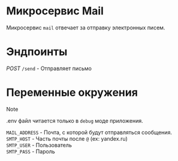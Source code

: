 # Микросервис Mail
Микросервис ``mail`` отвечает за отправку электронных писем.

# Эндпоинты
*POST* ``/send`` - Отправляет письмо

# Переменные окружения
> [!NOTE]
> .env файл читается только в ``debug`` моде приложения.

``MAIL_ADDRESS`` - Почта, с которой будут отправляться сообщения.\
``SMTP_HOST`` - Часть почты после ``@`` (ex: yandex.ru)\
``SMTP_USER`` - Пользователь\
``SMTP_PASS`` - Пароль